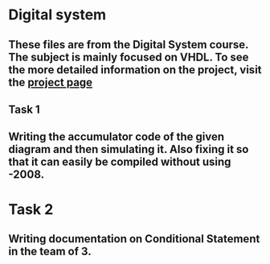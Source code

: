 # Digital system

These files are from the Digital System course. The subject is mainly focused on VHDL. To see the more detailed information on the project, visit the <a href ="gitlab.eurecom.fr">project page</a>
-----------------------------------------------------------

## Task 1

Writing the accumulator code of the given diagram and then simulating it. Also fixing it so that it can easily be compiled without using -2008.
-----------------------------------------------------------

# Task 2

Writing documentation on Conditional Statement in the team of 3. 
-----------------------------------------------------------
